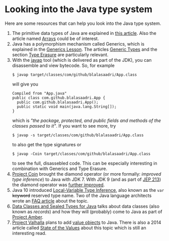 # Looking into the Java type system
Here are some resources that can help you look into the Java type system.

1. The primitive data types of Java are explained in [this article](https://docs.oracle.com/javase/tutorial/java/nutsandbolts/datatypes.html). Also the article named [Arrays](https://docs.oracle.com/javase/tutorial/java/nutsandbolts/arrays.html) could be of interest.
2. Java has a polymorphism mechanism called Generics, which is explained in the [Generics Lesson](https://docs.oracle.com/javase/tutorial/java/generics/index.html). The articles [Generic Types](https://docs.oracle.com/javase/tutorial/java/generics/types.html) and the section [Type Erasure](https://docs.oracle.com/javase/tutorial/java/generics/erasure.html) are particularly relevant.
3. With the [javap](https://docs.oracle.com/javase/7/docs/technotes/tools/windows/javap.html) tool (which is delivered as part of the JDK), you can disassemble and view bytecode. So, for example
   ```shell
   $ javap target/classes/com/github/blalasaadri/App.class
   ```
   will give you
   ```
   Compiled from "App.java"
   public class com.github.blalasaadri.App {
     public com.github.blalasaadri.App();
     public static void main(java.lang.String[]);
   }
   ```
   which is _"the package, protected, and public fields and methods of the classes passed to it"_.
   If you want to see more, try
   ```shell
   $ javap -s target/classes/com/github/blalasaadri/App.class
   ```
   to also get the type signatures or
   ```shell
   $ javap -Coin target/classes/com/github/blalasaadri/App.class
   ```
   to see the full, disassebled code.
   This can be especially interesting in combination with Generics and Type Erasure.
4. [Project Coin](https://openjdk.java.net/projects/coin/) brought the diamond operator (or more formally: _improved type inference_) to Java with JDK 7. With JDK 9 (and as part of [JEP 213](https://openjdk.java.net/jeps/213)) the diamond operator was [further improved](https://bugs.openjdk.java.net/browse/JDK-8062373).
5. Java 10 introduced [Local-Variable Type Inference](https://openjdk.java.net/jeps/286), also known as the `var` <span style="text-decoration: line-through">keyword</span> reserved type name. Two of the Java language architects wrote an [FAQ article](https://openjdk.java.net/projects/amber/LVTIFAQ.html) about the topic.
6. [Data Classes and Sealed Types for Java](https://cr.openjdk.java.net/~briangoetz/amber/datum.html) talks about data classes (also known as _records_) and how they will (probably) come to Java as part of [Project Amber](https://openjdk.java.net/projects/amber/).
7. [Project Valhalla](https://openjdk.java.net/projects/valhalla/) plans to add [value objects](https://openjdk.java.net/jeps/169) to Java. There is also a 2014 article called [State of the Values](http://cr.openjdk.java.net/~jrose/values/values-0.html) about this topic which is still an interesting read.